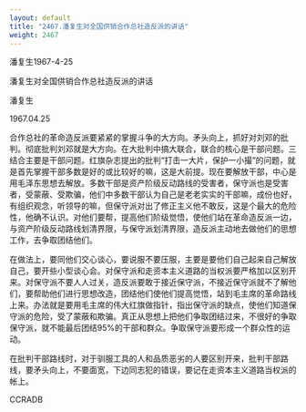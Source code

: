 ```yaml
---
layout: default
title: "2467.潘复生对全国供销合作总社造反派的讲话"
weight: 2467
---
```


潘复生1967-4-25

潘复生对全国供销合作总社造反派的讲话

潘复生

1967.04.25

合作总社的革命造反派要紧紧的掌握斗争的大方向。矛头向上，抓好对刘邓的批判。彻底批判刘邓就是大方向。在大批判中搞大联合，联合的核心是干部问题。三结合主要是干部问题。红旗杂志提出的批判“打击一大片，保护一小撮”的问题，就是首先掌握干部多数是好的或比较好的嘛，这是大前提。现在要解放干部，中心是用毛泽东思想去解放。多数干部是资产阶级反动路线的受害者，保守派也是受害者，受蒙蔽、受欺骗，他们中多数干部认为自己是老老实实的干部嘛，成份也好，有组织观念，听领导的嘛，但保守派对出了修正主义他不敢反，这是个最大的危险性，他确不认识。对他们要帮，提高他们阶级觉悟，使他们站在革命造反派一边，与资产阶级反动路线划清界限，与保守派划清界限，造反派主动地去做他们的思想工作，去争取团结他们。

在做法上，要同他们交心谈心，要说服不要压服，主要是要他们自己起来自己解放自己，要开些小型谈心会。对保守派和走资本主义道路的当权派要严格加以区别开来。对保守派不要人人过关，造反派要敢于接近保守派，不接近保守派就不了解他们，要帮助他们进行思想改造，团结他们使他们提高觉悟，站到毛主席的革命路线上来。办法就是要用毛主席的伟大红旗做指针，指出保守派的缺点，使他们知道保守派的危险，受了蒙蔽和欺骗。真正从思想上把他们争取团结过来，不很好的争取保守派，就不能最后团结95%的干部和群众。争取保守派要形成一个群众性的运动。

在批判干部路线时，对于驯服工具的人和品质恶劣的人要区别开来，批判干部路线，要矛头向上，不要面宽，下边同志犯的错误，要记在走资本主义道路当权派的帐上。

CCRADB

